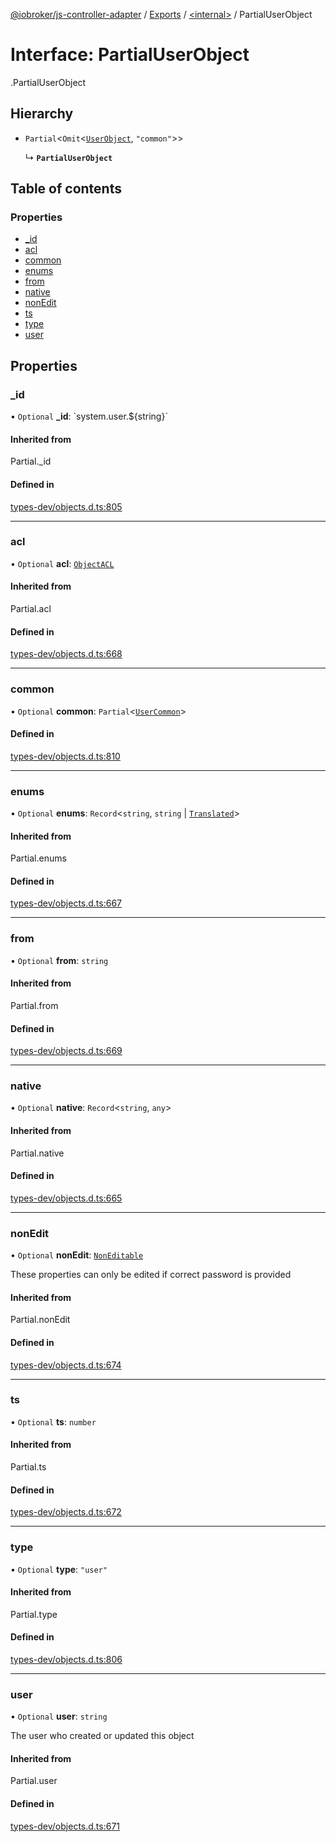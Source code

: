 [@iobroker/js-controller-adapter](../README.md) / [Exports](../modules.md) / [<internal\>](../modules/internal_.md) / PartialUserObject

# Interface: PartialUserObject

[<internal>](../modules/internal_.md).PartialUserObject

## Hierarchy

- `Partial`<`Omit`<[`UserObject`](internal_.UserObject.md), ``"common"``\>\>

  ↳ **`PartialUserObject`**

## Table of contents

### Properties

- [\_id](internal_.PartialUserObject.md#_id)
- [acl](internal_.PartialUserObject.md#acl)
- [common](internal_.PartialUserObject.md#common)
- [enums](internal_.PartialUserObject.md#enums)
- [from](internal_.PartialUserObject.md#from)
- [native](internal_.PartialUserObject.md#native)
- [nonEdit](internal_.PartialUserObject.md#nonedit)
- [ts](internal_.PartialUserObject.md#ts)
- [type](internal_.PartialUserObject.md#type)
- [user](internal_.PartialUserObject.md#user)

## Properties

### \_id

• `Optional` **\_id**: \`system.user.${string}\`

#### Inherited from

Partial.\_id

#### Defined in

[types-dev/objects.d.ts:805](https://github.com/ioBroker/ioBroker.js-controller/blob/7a63a861/packages/types-dev/objects.d.ts#L805)

___

### acl

• `Optional` **acl**: [`ObjectACL`](internal_.ObjectACL.md)

#### Inherited from

Partial.acl

#### Defined in

[types-dev/objects.d.ts:668](https://github.com/ioBroker/ioBroker.js-controller/blob/7a63a861/packages/types-dev/objects.d.ts#L668)

___

### common

• `Optional` **common**: `Partial`<[`UserCommon`](internal_.UserCommon.md)\>

#### Defined in

[types-dev/objects.d.ts:810](https://github.com/ioBroker/ioBroker.js-controller/blob/7a63a861/packages/types-dev/objects.d.ts#L810)

___

### enums

• `Optional` **enums**: `Record`<`string`, `string` \| [`Translated`](../modules/internal_.md#translated)\>

#### Inherited from

Partial.enums

#### Defined in

[types-dev/objects.d.ts:667](https://github.com/ioBroker/ioBroker.js-controller/blob/7a63a861/packages/types-dev/objects.d.ts#L667)

___

### from

• `Optional` **from**: `string`

#### Inherited from

Partial.from

#### Defined in

[types-dev/objects.d.ts:669](https://github.com/ioBroker/ioBroker.js-controller/blob/7a63a861/packages/types-dev/objects.d.ts#L669)

___

### native

• `Optional` **native**: `Record`<`string`, `any`\>

#### Inherited from

Partial.native

#### Defined in

[types-dev/objects.d.ts:665](https://github.com/ioBroker/ioBroker.js-controller/blob/7a63a861/packages/types-dev/objects.d.ts#L665)

___

### nonEdit

• `Optional` **nonEdit**: [`NonEditable`](internal_.NonEditable.md)

These properties can only be edited if correct password is provided

#### Inherited from

Partial.nonEdit

#### Defined in

[types-dev/objects.d.ts:674](https://github.com/ioBroker/ioBroker.js-controller/blob/7a63a861/packages/types-dev/objects.d.ts#L674)

___

### ts

• `Optional` **ts**: `number`

#### Inherited from

Partial.ts

#### Defined in

[types-dev/objects.d.ts:672](https://github.com/ioBroker/ioBroker.js-controller/blob/7a63a861/packages/types-dev/objects.d.ts#L672)

___

### type

• `Optional` **type**: ``"user"``

#### Inherited from

Partial.type

#### Defined in

[types-dev/objects.d.ts:806](https://github.com/ioBroker/ioBroker.js-controller/blob/7a63a861/packages/types-dev/objects.d.ts#L806)

___

### user

• `Optional` **user**: `string`

The user who created or updated this object

#### Inherited from

Partial.user

#### Defined in

[types-dev/objects.d.ts:671](https://github.com/ioBroker/ioBroker.js-controller/blob/7a63a861/packages/types-dev/objects.d.ts#L671)
